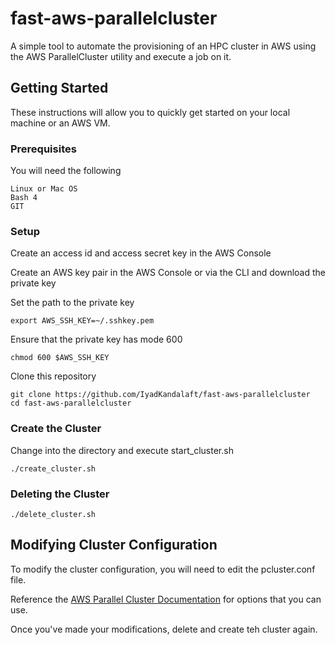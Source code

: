 # fast-aws-parallelcluster

A simple tool to automate the provisioning of an HPC cluster in AWS using the AWS ParallelCluster utility and execute a job on it.


## Getting Started

These instructions will allow you to quickly get started on your local machine or an AWS VM.

### Prerequisites

You will need the following 

```
Linux or Mac OS
Bash 4
GIT
```

### Setup

Create an access id and access secret key in the AWS Console

Create an AWS key pair in the AWS Console or via the CLI and download the private key

Set the path to the private key 

```
export AWS_SSH_KEY=~/.sshkey.pem
```

Ensure that the private key has mode 600

```
chmod 600 $AWS_SSH_KEY
```

Clone this repository

```
git clone https://github.com/IyadKandalaft/fast-aws-parallelcluster
cd fast-aws-parallelcluster
```

### Create the Cluster

Change into the directory and execute start_cluster.sh

```
./create_cluster.sh
```

### Deleting the Cluster

```
./delete_cluster.sh
```

## Modifying Cluster Configuration

To modify the cluster configuration, you will need to edit the pcluster.conf file.

Reference the [AWS Parallel Cluster Documentation](https://aws-parallelcluster.readthedocs.io/en/latest/configuration.html) for options that you can use.

Once you've made your modifications, delete and create teh cluster again.
